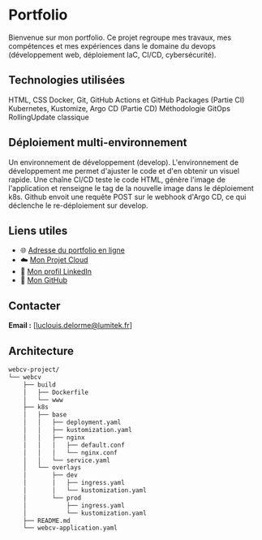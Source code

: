 # Portfolio
Bienvenue sur mon portfolio.
Ce projet regroupe mes travaux, mes compétences et mes expériences dans le domaine du devops (développement web, déploiement IaC, CI/CD, cybersécurité).

## Technologies utilisées
HTML, CSS
Docker, Git, GitHub Actions et GitHub Packages (Partie CI)
Kubernetes, Kustomize, Argo CD (Partie CD)
Méthodologie GitOps
RollingUpdate classique

## Déploiement multi-environnement
Un environnement de développement (develop). L'environnement de développement me permet d'ajuster le code et d'en obtenir un visuel rapide. Une chaîne CI/CD teste le code HTML, génère l'image de l'application et renseigne le tag de la nouvelle image dans le déploiement k8s. Github envoit une requête POST sur le webhook d'Argo CD, ce qui déclenche le re-déploiement sur develop.

## Liens utiles
- 🌐 [Adresse du portfolio en ligne](https://lumitek.fr)
- ☁️ [Mon Projet Cloud](https://cloud.lumitek.fr/s/tFfkts7BwxtGiBm)
- 💼 [Mon profil LinkedIn](https://www.linkedin.com/in/luclouisdelorme/)  
- 🐙 [Mon GitHub](https://github.com/Luc426)

## Contacter

**Email :** [luclouis.delorme@lumitek.fr]

## Architecture

```bash
webcv-project/
└── webcv
    ├── build
    │   ├── Dockerfile
    │   └── www
    ├── k8s
    │   ├── base
    │   │   ├── deployment.yaml
    │   │   ├── kustomization.yaml
    │   │   ├── nginx
    │   │   │   ├── default.conf
    │   │   │   └── nginx.conf
    │   │   └── service.yaml
    │   └── overlays
    │       ├── dev
    │       │   ├── ingress.yaml
    │       │   └── kustomization.yaml
    │       └── prod
    │           ├── ingress.yaml
    │           └── kustomization.yaml
    ├── README.md
    └── webcv-application.yaml
```
